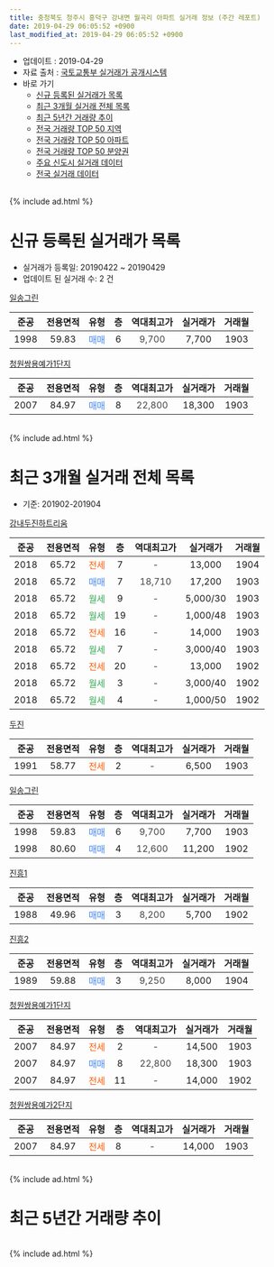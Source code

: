 ```yaml
---
title: 충청북도 청주시 흥덕구 강내면 월곡리 아파트 실거래 정보 (주간 레포트)
date: 2019-04-29 06:05:52 +0900
last_modified_at: 2019-04-29 06:05:52 +0900
---
```


* 업데이트 : 2019-04-29
* 자료 출처 : [국토교통부 실거래가 공개시스템](http://rt.molit.go.kr)
* 바로 가기
    * [신규 등록된 실거래가 목록](#신규-등록된-실거래가-목록)
    * [최근 3개월 실거래 전체 목록](#최근-3개월-실거래-전체-목록)
    * [최근 5년간 거래량 추이](#최근-5년간-거래량-추이)
    * [전국 거래량 TOP 50 지역](https://inasie.github.io/apt-trade-info/최근-3개월-전국에서-가장-거래가-많이-발생한-지역)
    * [전국 거래량 TOP 50 아파트](https://inasie.github.io/apt-trade-info/최근-3개월-전국에서-가장-거래가-많이-발생한-아파트)
    * [전국 거래량 TOP 50 분양권](https://inasie.github.io/apt-trade-info/최근-3개월-전국에서-가장-거래가-많이-발생한-분양권)
    * [주요 신도시 실거래 데이터](https://inasie.github.io/apt-trade-info/주요-신도시)
    * [전국 실거래 데이터](https://inasie.github.io/apt-trade-info/전국)
<br>
{% include ad.html %}
<br>

# 신규 등록된 실거래가 목록
* 실거래가 등록일: 20190422 ~ 20190429
* 업데이트 된 실거래 수: 2 건


[일송그린](https://search.naver.com/search.naver?query=%EC%B6%A9%EC%B2%AD%EB%B6%81%EB%8F%84+%EC%B2%AD%EC%A3%BC%EC%8B%9C+%ED%9D%A5%EB%8D%95%EA%B5%AC+%EA%B0%95%EB%82%B4%EB%A9%B4+%EC%9B%94%EA%B3%A1%EB%A6%AC+%EC%9D%BC%EC%86%A1%EA%B7%B8%EB%A6%B0)

|준공|전용면적|유형|층|역대최고가|실거래가|거래월|
|:---:|:---:|:---:|:---:|:---:|:---:|:---:|
|1998|59.83|<span style="color:#4285f3">매매</span>|6|<span style="color:#444444">9,700</span>|7,700|1903|

[청원쌍용예가1단지](https://search.naver.com/search.naver?query=%EC%B6%A9%EC%B2%AD%EB%B6%81%EB%8F%84+%EC%B2%AD%EC%A3%BC%EC%8B%9C+%ED%9D%A5%EB%8D%95%EA%B5%AC+%EA%B0%95%EB%82%B4%EB%A9%B4+%EC%9B%94%EA%B3%A1%EB%A6%AC+%EC%B2%AD%EC%9B%90%EC%8C%8D%EC%9A%A9%EC%98%88%EA%B0%801%EB%8B%A8%EC%A7%80)

|준공|전용면적|유형|층|역대최고가|실거래가|거래월|
|:---:|:---:|:---:|:---:|:---:|:---:|:---:|
|2007|84.97|<span style="color:#4285f3">매매</span>|8|<span style="color:#444444">22,800</span>|18,300|1903|


<br>
{% include ad.html %}
<br>

# 최근 3개월 실거래 전체 목록
* 기준: 201902-201904


[강내두진하트리움](https://search.naver.com/search.naver?query=%EC%B6%A9%EC%B2%AD%EB%B6%81%EB%8F%84+%EC%B2%AD%EC%A3%BC%EC%8B%9C+%ED%9D%A5%EB%8D%95%EA%B5%AC+%EA%B0%95%EB%82%B4%EB%A9%B4+%EC%9B%94%EA%B3%A1%EB%A6%AC+%EA%B0%95%EB%82%B4%EB%91%90%EC%A7%84%ED%95%98%ED%8A%B8%EB%A6%AC%EC%9B%80)

|준공|전용면적|유형|층|역대최고가|실거래가|거래월|
|:---:|:---:|:---:|:---:|:---:|:---:|:---:|
|2018|65.72|<span style="color:#ff5a00">전세</span>|7|<span style="color:#444444">-</span>|13,000|1904|
|2018|65.72|<span style="color:#4285f3">매매</span>|7|<span style="color:#444444">18,710</span>|17,200|1903|
|2018|65.72|<span style="color:#34a853">월세</span>|9|<span style="color:#444444">-</span>|5,000/30|1903|
|2018|65.72|<span style="color:#34a853">월세</span>|19|<span style="color:#444444">-</span>|1,000/48|1903|
|2018|65.72|<span style="color:#ff5a00">전세</span>|16|<span style="color:#444444">-</span>|14,000|1903|
|2018|65.72|<span style="color:#34a853">월세</span>|7|<span style="color:#444444">-</span>|3,000/40|1903|
|2018|65.72|<span style="color:#ff5a00">전세</span>|20|<span style="color:#444444">-</span>|13,000|1902|
|2018|65.72|<span style="color:#34a853">월세</span>|3|<span style="color:#444444">-</span>|3,000/40|1902|
|2018|65.72|<span style="color:#34a853">월세</span>|4|<span style="color:#444444">-</span>|1,000/50|1902|

[두진](https://search.naver.com/search.naver?query=%EC%B6%A9%EC%B2%AD%EB%B6%81%EB%8F%84+%EC%B2%AD%EC%A3%BC%EC%8B%9C+%ED%9D%A5%EB%8D%95%EA%B5%AC+%EA%B0%95%EB%82%B4%EB%A9%B4+%EC%9B%94%EA%B3%A1%EB%A6%AC+%EB%91%90%EC%A7%84)

|준공|전용면적|유형|층|역대최고가|실거래가|거래월|
|:---:|:---:|:---:|:---:|:---:|:---:|:---:|
|1991|58.77|<span style="color:#ff5a00">전세</span>|2|<span style="color:#444444">-</span>|6,500|1903|

[일송그린](https://search.naver.com/search.naver?query=%EC%B6%A9%EC%B2%AD%EB%B6%81%EB%8F%84+%EC%B2%AD%EC%A3%BC%EC%8B%9C+%ED%9D%A5%EB%8D%95%EA%B5%AC+%EA%B0%95%EB%82%B4%EB%A9%B4+%EC%9B%94%EA%B3%A1%EB%A6%AC+%EC%9D%BC%EC%86%A1%EA%B7%B8%EB%A6%B0)

|준공|전용면적|유형|층|역대최고가|실거래가|거래월|
|:---:|:---:|:---:|:---:|:---:|:---:|:---:|
|1998|59.83|<span style="color:#4285f3">매매</span>|6|<span style="color:#444444">9,700</span>|7,700|1903|
|1998|80.60|<span style="color:#4285f3">매매</span>|4|<span style="color:#444444">12,600</span>|11,200|1902|

[진흥1](https://search.naver.com/search.naver?query=%EC%B6%A9%EC%B2%AD%EB%B6%81%EB%8F%84+%EC%B2%AD%EC%A3%BC%EC%8B%9C+%ED%9D%A5%EB%8D%95%EA%B5%AC+%EA%B0%95%EB%82%B4%EB%A9%B4+%EC%9B%94%EA%B3%A1%EB%A6%AC+%EC%A7%84%ED%9D%A51)

|준공|전용면적|유형|층|역대최고가|실거래가|거래월|
|:---:|:---:|:---:|:---:|:---:|:---:|:---:|
|1988|49.96|<span style="color:#4285f3">매매</span>|3|<span style="color:#444444">8,200</span>|5,700|1902|

[진흥2](https://search.naver.com/search.naver?query=%EC%B6%A9%EC%B2%AD%EB%B6%81%EB%8F%84+%EC%B2%AD%EC%A3%BC%EC%8B%9C+%ED%9D%A5%EB%8D%95%EA%B5%AC+%EA%B0%95%EB%82%B4%EB%A9%B4+%EC%9B%94%EA%B3%A1%EB%A6%AC+%EC%A7%84%ED%9D%A52)

|준공|전용면적|유형|층|역대최고가|실거래가|거래월|
|:---:|:---:|:---:|:---:|:---:|:---:|:---:|
|1989|59.88|<span style="color:#4285f3">매매</span>|3|<span style="color:#444444">9,250</span>|8,000|1904|

[청원쌍용예가1단지](https://search.naver.com/search.naver?query=%EC%B6%A9%EC%B2%AD%EB%B6%81%EB%8F%84+%EC%B2%AD%EC%A3%BC%EC%8B%9C+%ED%9D%A5%EB%8D%95%EA%B5%AC+%EA%B0%95%EB%82%B4%EB%A9%B4+%EC%9B%94%EA%B3%A1%EB%A6%AC+%EC%B2%AD%EC%9B%90%EC%8C%8D%EC%9A%A9%EC%98%88%EA%B0%801%EB%8B%A8%EC%A7%80)

|준공|전용면적|유형|층|역대최고가|실거래가|거래월|
|:---:|:---:|:---:|:---:|:---:|:---:|:---:|
|2007|84.97|<span style="color:#ff5a00">전세</span>|2|<span style="color:#444444">-</span>|14,500|1903|
|2007|84.97|<span style="color:#4285f3">매매</span>|8|<span style="color:#444444">22,800</span>|18,300|1903|
|2007|84.97|<span style="color:#ff5a00">전세</span>|11|<span style="color:#444444">-</span>|14,000|1902|

[청원쌍용예가2단지](https://search.naver.com/search.naver?query=%EC%B6%A9%EC%B2%AD%EB%B6%81%EB%8F%84+%EC%B2%AD%EC%A3%BC%EC%8B%9C+%ED%9D%A5%EB%8D%95%EA%B5%AC+%EA%B0%95%EB%82%B4%EB%A9%B4+%EC%9B%94%EA%B3%A1%EB%A6%AC+%EC%B2%AD%EC%9B%90%EC%8C%8D%EC%9A%A9%EC%98%88%EA%B0%802%EB%8B%A8%EC%A7%80)

|준공|전용면적|유형|층|역대최고가|실거래가|거래월|
|:---:|:---:|:---:|:---:|:---:|:---:|:---:|
|2007|84.97|<span style="color:#ff5a00">전세</span>|8|<span style="color:#444444">-</span>|14,000|1903|


<br>
{% include ad.html %}
<br>

# 최근 5년간 거래량 추이


<div style="width:100%;">
    <canvas id="deal_progress" height="200"></canvas>
</div>

<script>
new Chart(document.getElementById("deal_progress"), {
    type: 'line',
    data: {
        labels: ['201404','201405','201406','201407','201408','201409','201410','201411','201412','201501','201502','201503','201504','201505','201506','201507','201508','201509','201510','201511','201512','201601','201602','201603','201604','201605','201606','201607','201608','201609','201610','201611','201612','201701','201702','201703','201704','201705','201706','201707','201708','201709','201710','201711','201712','201801','201802','201803','201804','201805','201806','201807','201808','201809','201810','201811','201812','201901','201902','201903','201904'],
        datasets: [{
            label: '매매',
            pointRadius: 1,
            data: [5, 4, 2, 0, 1, 2, 3, 7, 3, 5, 2, 3, 7, 2, 3, 3, 7, 2, 1, 3, 3, 2, 5, 4, 5, 5, 8, 0, 5, 4, 1, 5, 2, 1, 4, 0, 2, 4, 4, 4, 3, 2, 2, 2, 4, 8, 10, 3, 6, 3, 7, 1, 3, 10, 14, 6, 4, 4, 2, 3, 1],
            borderColor: "rgba(255, 201, 14, 1)",
            backgroundColor: "rgba(255, 201, 14, 0.5)",
            fill: false,
            lineTension: 0
        },{
            label: '전월세',
            pointRadius: 1,
            data: [2, 2, 1, 1, 2, 3, 4, 5, 1, 6, 1, 5, 3, 2, 5, 1, 5, 1, 4, 2, 2, 4, 1, 7, 4, 3, 3, 4, 4, 0, 4, 3, 1, 4, 4, 1, 0, 4, 0, 3, 1, 3, 1, 5, 2, 1, 6, 3, 1, 2, 3, 3, 7, 5, 14, 11, 15, 11, 4, 7, 1],
            borderColor: "rgba(0, 141, 185, 1)",
            backgroundColor: "rgba(0, 141, 185, 0.5)",
            fill: false,
            lineTension: 0
        }
        ]
    },
    options: {
        responsive: true,
        title: {
            display: false
        },
        tooltips: {
            mode: 'index',
            intersect: false
        },
        hover: {
            mode: 'nearest',
            intersect: true
        },
        scales: {
            xAxes: [{
                display: true,
                scaleLabel: {
                    display: true,
                    labelString: '년/월'
                }
            }],
            yAxes: [{
                display: true,
                ticks: {
                    suggestedMin: 0,
                },
                scaleLabel: {
                    display: true,
                    labelString: '실거래 수'
                }
            }]
        }
    }
});

</script>


<br>
{% include ad.html %}
<br>

